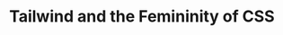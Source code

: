 ---
layout: bookmark
title: Tailwind and the Femininity of CSS
tags:
  - Bookmarks
  - CSS
created: '2023-07-10T23:27:56.262Z'
link: https://thoughtbot.com/blog/tailwind-and-the-femininity-of-css
id: 604176439
excerpt: Why we undervalue front-end expertise in the web development world.
image: https://images.thoughtbot.com/blog-images/social-share-default.png
highlights:
  - >-
    The important bit is that they hinder deep learning of CSS. This is not to
    say that every developer needs to have intimate knowledge of CSS when
    launching a personal project, but that major businesses need to invest in
    hiring front-end designers that specialize in this area. Many
    self-proclaimed full-stack developers don’t know how to write good and/or
    modern CSS. Hiring and promotion evaluations require developers to show deep
    skill in a variety of languages, but CSS is not often included. For many
    engineering teams, design is just a flourish, and a developer with
    rudimentary skill in CSS is good enough as long as they can tack on a
    framework that takes care of most of the heavy lifting. That heavy lifting,
    unfortunately, doesn’t account for the human time and care needed for things
    like accessibility. The joke for many designers is that it’s incredibly easy
    to see what kind of site uses something like Bootstrap because no effort was
    put into customizing it.
  - >-
    There are surely plenty of people of marginalized gender experience in all
    programming spaces, but they don’t have as much opportunity to surface new
    ideas. CSS is only allowed some slight breathing room simply because other
    programmers don’t even consider it to be part of web development. The
    distinction is even clearer when you consider the differences between
    front-end and backend salaries. CSS having any validity in the field while
    maintaining its feminine image is a threat to the notion that programming is
    a masculine exercise.
  - >-
    CSS being a feminine language isn’t a bad thing. Quite the contrary, I’d
    argue that all programming is feminine as it was pioneered by women (who
    were then pushed out by men). And while the web development community is
    still very much governed by men, a larger portion of the top voices in the
    front-end space are more feminine-identifying than in other areas.
    Consequently, these same voices are the ones that are brigaded with hate
    after daring to disagree with dominant ideas.
---